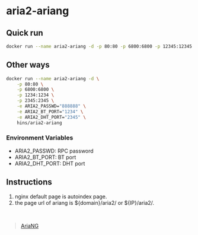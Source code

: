 # aria2-ariang

## Quick run

```bash
docker run --name aria2-ariang -d -p 80:80 -p 6800:6800 -p 12345:12345 hins/aria2-ariang
```

## Other ways

```bash
docker run --name aria2-ariang -d \
    -p 80:80 \
    -p 6800:6800 \
    -p 1234:1234 \
    -p 2345:2345 \
    -e ARIA2_PASSWD="888888" \
    -e ARIA2_BT_PORT="1234" \
    -e ARIA2_DHT_PORT="2345" \
    hins/aria2-ariang
```

### Environment Variables

- ARIA2_PASSWD: RPC password
- ARIA2_BT_PORT: BT port
- ARIA2_DHT_PORT: DHT port

## Instructions

1. nginx default page is autoindex page.
2. the page url of ariang is  ${domain}/aria2/ or ${IP}/aria2/.

<br/>

>  [AriaNG](https://github.com/mayswind/AriaNg) 
